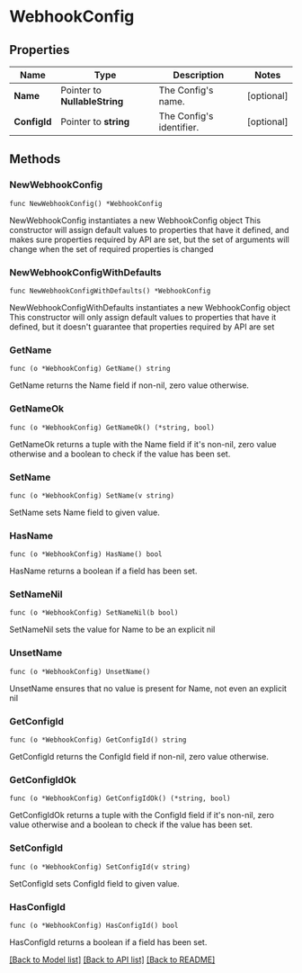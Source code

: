 # WebhookConfig

## Properties

Name | Type | Description | Notes
------------ | ------------- | ------------- | -------------
**Name** | Pointer to **NullableString** | The Config&#39;s name. | [optional] 
**ConfigId** | Pointer to **string** | The Config&#39;s identifier. | [optional] 

## Methods

### NewWebhookConfig

`func NewWebhookConfig() *WebhookConfig`

NewWebhookConfig instantiates a new WebhookConfig object
This constructor will assign default values to properties that have it defined,
and makes sure properties required by API are set, but the set of arguments
will change when the set of required properties is changed

### NewWebhookConfigWithDefaults

`func NewWebhookConfigWithDefaults() *WebhookConfig`

NewWebhookConfigWithDefaults instantiates a new WebhookConfig object
This constructor will only assign default values to properties that have it defined,
but it doesn't guarantee that properties required by API are set

### GetName

`func (o *WebhookConfig) GetName() string`

GetName returns the Name field if non-nil, zero value otherwise.

### GetNameOk

`func (o *WebhookConfig) GetNameOk() (*string, bool)`

GetNameOk returns a tuple with the Name field if it's non-nil, zero value otherwise
and a boolean to check if the value has been set.

### SetName

`func (o *WebhookConfig) SetName(v string)`

SetName sets Name field to given value.

### HasName

`func (o *WebhookConfig) HasName() bool`

HasName returns a boolean if a field has been set.

### SetNameNil

`func (o *WebhookConfig) SetNameNil(b bool)`

 SetNameNil sets the value for Name to be an explicit nil

### UnsetName
`func (o *WebhookConfig) UnsetName()`

UnsetName ensures that no value is present for Name, not even an explicit nil
### GetConfigId

`func (o *WebhookConfig) GetConfigId() string`

GetConfigId returns the ConfigId field if non-nil, zero value otherwise.

### GetConfigIdOk

`func (o *WebhookConfig) GetConfigIdOk() (*string, bool)`

GetConfigIdOk returns a tuple with the ConfigId field if it's non-nil, zero value otherwise
and a boolean to check if the value has been set.

### SetConfigId

`func (o *WebhookConfig) SetConfigId(v string)`

SetConfigId sets ConfigId field to given value.

### HasConfigId

`func (o *WebhookConfig) HasConfigId() bool`

HasConfigId returns a boolean if a field has been set.


[[Back to Model list]](../README.md#documentation-for-models) [[Back to API list]](../README.md#documentation-for-api-endpoints) [[Back to README]](../README.md)


